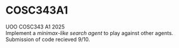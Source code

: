# COSC343A1
UOO COSC343 A1 2025   
Implement a _minimax-like search agent_ to play against other agents.  
Submission of code recieved 9/10.  
